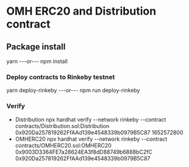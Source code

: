 # OMH ERC20 and Distribution contract

## Package install
yarn 
---or---
npm install

### Deploy contracts to Rinkeby testnet
yarn deploy-rinkeby
---or---
npm run deploy-rinkeby

### Verify
- Distribution
npx hardhat verify --network rinkeby --contract contracts/Distribution.sol:Distribution 0x920Da257819262FfAAd139e4548339b0979B5C87 1652572800
- OMHERC20
npx hardhat verify --network rinkeby --contract contracts/OMHERC20.sol:OMHERC20 0x9003D3364FE7a28624EA3f8dD88749b6888bC2fC 0x920Da257819262FfAAd139e4548339b0979B5C87
